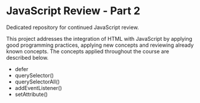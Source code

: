 # JavaScript Review - Part 2

Dedicated repository for continued JavaScript review.

This project addresses the integration of HTML with JavaScript by applying good programming practices, applying new concepts and reviewing already known concepts. The concepts applied throughout the course are described below.

* defer
* querySelector()
* querySelectorAll()
* addEventListener()
* setAttribute()